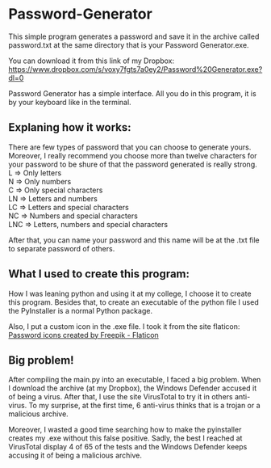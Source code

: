 # Password-Generator

This simple program generates a password and save it in the archive called password.txt at the same directory that is your Password Generator.exe.

You can download it from this link of my Dropbox: https://www.dropbox.com/s/voxy7fgts7a0ey2/Password%20Generator.exe?dl=0

Password Generator has a simple interface. All you do in this program, it is by your keyboard like in the terminal.

<h2>Explaning how it works:</h2>

There are few types of password that you can choose to generate yours. Moreover, I really recommend you choose more than twelve characters for your password to be shure of that the password generated is really strong.<br/>
L   => Only letters<br/>
N   => Only numbers<br/>
C   => Only special characters<br/>
LN  => Letters and numbers<br/>
LC  => Letters and special characters<br/>
NC  => Numbers and special characters<br/>
LNC => Letters, numbers and special characters<br/>

After that, you can name your password and this name will be at the .txt file to separate password of others.

<h2>What I used to create this program:</h2>
How I was leaning python and using it at my college, I choose it to create this program. Besides that, to create an executable of the python file I used the PyInstaller is a normal Python package.

Also, I put a custom icon in the .exe file. I took it from the site flaticon: <a href="https://www.flaticon.com/free-icons/password" title="password icons">Password icons created by Freepik - Flaticon</a>

<h2>Big problem!</h2>
After compiling the main.py into an executable, I faced a big problem. When I download the archive (at my Dropbox), the Windows Defender accused it of being a virus. After that, I use the site VirusTotal to try it in others anti-virus. To my surprise, at the first time, 6 anti-virus thinks that is a trojan or a malicious archive.

Moreover, I wasted a good time searching how to make the pyinstaller creates my .exe without this false positive. Sadly, the best I reached at VirusTotal display 4 of 65 of the tests and the Windows Defender keeps accusing it of being a malicious archive.
